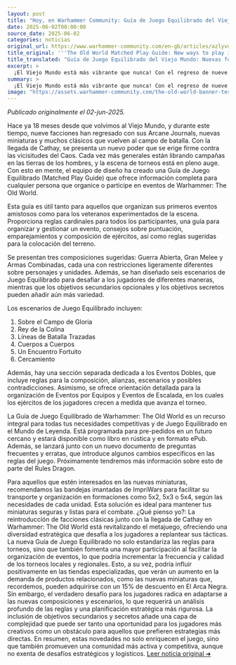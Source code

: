 ```yaml
---
layout: post
title: "Hoy, en Warhammer Community: Guía de Juego Equilibrado del Viejo Mundo: Nuevas formas de jugar en el Mundo de Leyenda - Comunidad Warhammer"
date: 2025-06-02T00:00:00
source_date: 2025-06-02
categories: noticias
original_url: https://www.warhammer-community.com/en-gb/articles/azlyvdkm/the-old-world-matched-play-guide-new-ways-to-play-in-the-world-of-legend/
title_original: '''The Old World Matched Play Guide: New ways to play in the World of Legend - Warhammer Community'''
title_translated: "Guía de Juego Equilibrado del Viejo Mundo: Nuevas formas de jugar en el Mundo de Leyenda - Comunidad Warhammer"
excerpt: >
  ¡El Viejo Mundo está más vibrante que nunca! Con el regreso de nueve facciones y la llegada de Cathay, la escena de los torneos de Warhammer: The Old World está en auge. La nueva Guía de Juego Equilibrado es el recurso definitivo para organizar y participar en eventos, ofreciendo reglas cardinales, consejos sobre puntuación y composición de ejércitos, y escenarios desafiantes. Tanto si eres un novato como un veterano, esta guía te ayudará a llevar tus batallas al siguiente nivel. Prepárate para explorar nuevas estrategias y objetivos secretos que renovarán tus campañas en el Mundo de Leyenda. ¡No te lo pierdas!
summary: >
  ¡El Viejo Mundo está más vibrante que nunca! Con el regreso de nueve facciones y la llegada de Cathay, la escena de los torneos de Warhammer: The Old World está en auge. La nueva Guía de Juego Equilibrado es el recurso definitivo para organizar y participar en eventos, ofreciendo reglas cardinales, consejos sobre puntuación y composición de ejércitos, y escenarios desafiantes. Tanto si eres un novato como un veterano, esta guía te ayudará a llevar tus batallas al siguiente nivel. Prepárate para explorar nuevas estrategias y objetivos secretos que renovarán tus campañas en el Mundo de Leyenda. ¡No te lo pierdas!
image: "https://assets.warhammer-community.com/the-old-world-banner-test.jpg"
---
```


*Publicado originalmente el 02-jun-2025.*

Hace ya 18 meses desde que volvimos al Viejo Mundo, y durante este tiempo, nueve facciones han regresado con sus Arcane Journals, nuevas miniaturas y muchos clásicos que vuelven al campo de batalla. Con la llegada de Cathay, se presenta un nuevo poder que se erige firme contra las vicisitudes del Caos. Cada vez más generales están librando campañas en las tierras de los hombres, y la escena de torneos está en pleno auge. Con esto en mente, el equipo de diseño ha creado una Guía de Juego Equilibrado (Matched Play Guide) que ofrece información completa para cualquier persona que organice o participe en eventos de Warhammer: The Old World.

Esta guía es útil tanto para aquellos que organizan sus primeros eventos amistosos como para los veteranos experimentados de la escena. Proporciona reglas cardinales para todos los participantes, una guía para organizar y gestionar un evento, consejos sobre puntuación, emparejamientos y composición de ejércitos, así como reglas sugeridas para la colocación del terreno.

Se presentan tres composiciones sugeridas: Guerra Abierta, Gran Melee y Armas Combinadas, cada una con restricciones ligeramente diferentes sobre personajes y unidades. Además, se han diseñado seis escenarios de Juego Equilibrado para desafiar a los jugadores de diferentes maneras, mientras que los objetivos secundarios opcionales y los objetivos secretos pueden añadir aún más variedad.

Los escenarios de Juego Equilibrado incluyen:

1. Sobre el Campo de Gloria
2. Rey de la Colina
3. Líneas de Batalla Trazadas
4. Cuerpos a Cuerpos
5. Un Encuentro Fortuito
6. Cercamiento

Además, hay una sección separada dedicada a los Eventos Dobles, que incluye reglas para la composición, alianzas, escenarios y posibles contradicciones. Asimismo, se ofrece orientación detallada para la organización de Eventos por Equipos y Eventos de Escalada, en los cuales los ejércitos de los jugadores crecen a medida que avanza el torneo.

La Guía de Juego Equilibrado de Warhammer: The Old World es un recurso integral para todas tus necesidades competitivas y de Juego Equilibrado en el Mundo de Leyenda. Está programada para pre-pedidos en un futuro cercano y estará disponible como libro en rústica y en formato ePub. Además, se lanzará junto con un nuevo documento de preguntas frecuentes y erratas, que introduce algunos cambios específicos en las reglas del juego. Próximamente tendremos más información sobre esto de parte del Rules Dragon.

Para aquellos que estén interesados en las nuevas miniaturas, recomendamos las bandejas imantadas de ImpriWars para facilitar su transporte y organización en formaciones como 5x2, 5x3 o 5x4, según las necesidades de cada unidad. Esta solución es ideal para mantener tus miniaturas seguras y listas para el combate.
¿Qué pienso yo?: La reintroducción de facciones clásicas junto con la llegada de Cathay en Warhammer: The Old World está revitalizando el metajuego, ofreciendo una diversidad estratégica que desafía a los jugadores a replantear sus tácticas. La nueva Guía de Juego Equilibrado no solo estandariza las reglas para torneos, sino que también fomenta una mayor participación al facilitar la organización de eventos, lo que podría incrementar la frecuencia y calidad de los torneos locales y regionales. Esto, a su vez, podría influir positivamente en las tiendas especializadas, que verán un aumento en la demanda de productos relacionados, como las nuevas miniaturas que, recordemos, pueden adquirirse con un 15% de descuento en El Arca Negra. Sin embargo, el verdadero desafío para los jugadores radica en adaptarse a las nuevas composiciones y escenarios, lo que requerirá un análisis profundo de las reglas y una planificación estratégica más rigurosa. La inclusión de objetivos secundarios y secretos añade una capa de complejidad que puede ser tanto una oportunidad para los jugadores más creativos como un obstáculo para aquellos que prefieren estrategias más directas. En resumen, estas novedades no solo enriquecen el juego, sino que también promueven una comunidad más activa y competitiva, aunque no exenta de desafíos estratégicos y logísticos.
[Leer noticia original ➜](https://www.warhammer-community.com/en-gb/articles/azlyvdkm/the-old-world-matched-play-guide-new-ways-to-play-in-the-world-of-legend/)

